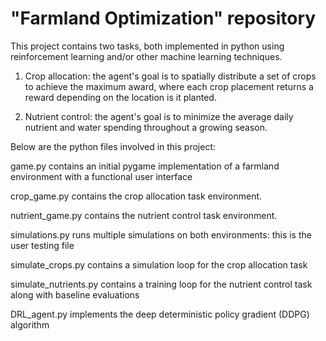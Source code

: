 # "Farmland Optimization" repository

This project contains two tasks, both implemented in python using reinforcement learning and/or other machine learning techniques.

1. Crop allocation: the agent's goal is to spatially distribute a set of crops to achieve the maximum award, where each crop placement returns a reward depending on the location is it planted.

2. Nutrient control: the agent's goal is to minimize the average daily nutrient and water spending throughout a growing season.


Below are the python files involved in this project:

game.py contains an initial pygame implementation of a farmland environment with a functional user interface

crop_game.py contains the crop allocation task environment.

nutrient_game.py contains the nutrient control task environment.

simulations.py runs multiple simulations on both environments: this is the user testing file

simulate_crops.py contains a simulation loop for the crop allocation task

simulate_nutrients.py contains a training loop for the nutrient control task along with baseline evaluations

DRL_agent.py implements the deep deterministic policy gradient (DDPG) algorithm
